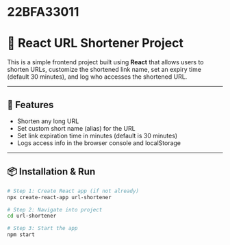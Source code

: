 # 22BFA33011
# 🔗 React URL Shortener Project

This is a simple frontend project built using **React** that allows users to shorten URLs, customize the shortened link name, set an expiry time (default 30 minutes), and log who accesses the shortened URL.

---

## 🚀 Features

- Shorten any long URL
- Set custom short name (alias) for the URL
- Set link expiration time in minutes (default is 30 minutes)
- Logs access info in the browser console and localStorage

---

## 📦 Installation & Run

```bash
# Step 1: Create React app (if not already)
npx create-react-app url-shortener

# Step 2: Navigate into project
cd url-shortener

# Step 3: Start the app
npm start
